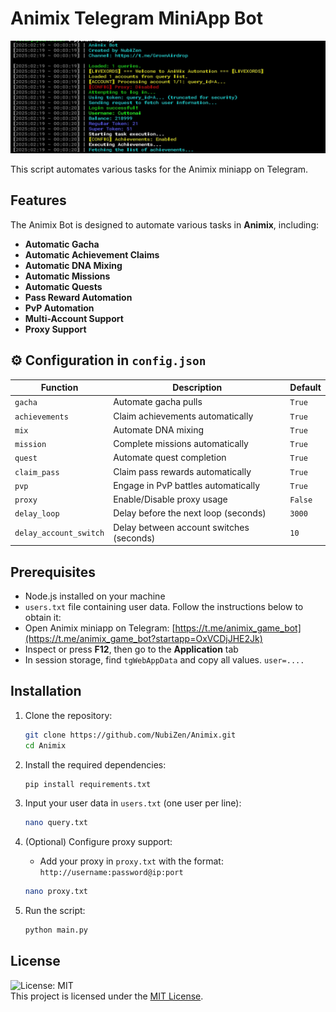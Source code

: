 # Animix Telegram MiniApp Bot
![banner](img/1.png)

This script automates various tasks for the Animix miniapp on Telegram.

## Features

The Animix Bot is designed to automate various tasks in **Animix**, including:

- **Automatic Gacha**  
- **Automatic Achievement Claims**  
- **Automatic DNA Mixing**  
- **Automatic Missions**  
- **Automatic Quests**  
- **Pass Reward Automation**  
- **PvP Automation**  
- **Multi-Account Support**  
- **Proxy Support**  

## ⚙️ Configuration in `config.json`

| **Function**           | **Description**                          | **Default** |
|------------------------|------------------------------------------|------------|
| `gacha`               | Automate gacha pulls                     | `True`     |
| `achievements`        | Claim achievements automatically         | `True`     |
| `mix`                 | Automate DNA mixing                      | `True`     |
| `mission`             | Complete missions automatically          | `True`     |
| `quest`               | Automate quest completion                | `True`     |
| `claim_pass`          | Claim pass rewards automatically         | `True`     |
| `pvp`                 | Engage in PvP battles automatically      | `True`     |
| `proxy`               | Enable/Disable proxy usage               | `False`    |
| `delay_loop`          | Delay before the next loop (seconds)     | `3000`     |
| `delay_account_switch`| Delay between account switches (seconds) | `10`       |

## Prerequisites

- Node.js installed on your machine  
- `users.txt` file containing user data. Follow the instructions below to obtain it:  
- Open Animix miniapp on Telegram: [https://t.me/animix_game_bot](https://t.me/animix_game_bot?startapp=OxVCDjJHE2Jk)  
- Inspect or press **F12**, then go to the **Application** tab  
- In session storage, find `tgWebAppData` and copy all values. `user=....`  

## Installation

1. Clone the repository:  
    ```sh
    git clone https://github.com/NubiZen/Animix.git
    cd Animix
    ```  

2. Install the required dependencies:  
    ```sh
    pip install requirements.txt
    ```  

3. Input your user data in `users.txt` (one user per line):  
    ```sh
    nano query.txt
    ```  

4. (Optional) Configure proxy support:  
   - Add your proxy in `proxy.txt` with the format: `http://username:password@ip:port`  
    ```sh
    nano proxy.txt
    ```  

5. Run the script:  
    ```sh
    python main.py
    ```  

## License  
![License: MIT](https://img.shields.io/badge/License-MIT-yellow.svg)  
This project is licensed under the [MIT License](LICENSE).